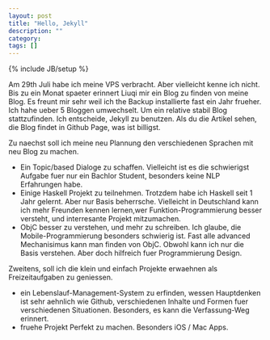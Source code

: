 ```yaml
---
layout: post
title: "Hello, Jekyll"
description: ""
category: 
tags: []
---
```

{% include JB/setup %}

Am 29th Juli habe ich meine VPS verbracht. Aber vielleicht kenne ich nicht. Bis zu ein Monat spaeter erinnert Liuqi mir ein Blog zu finden von meine Blog. Es freunt mir sehr weil ich the Backup installierte fast ein Jahr frueher.  Ich hahe ueber 5 Bloggen umwechselt. Um ein relative stabil Blog stattzufinden. Ich entscheide, Jekyll zu benutzen. Als du die Artikel sehen, die Blog findet in Github Page, was ist billigst.

Zu naechst soll ich meine neu Plannung den verschiedenen Sprachen mit neu Blog zu machen.
- Ein Topic/based Dialoge zu schaffen. Vielleicht ist es die schwierigst Aufgabe fuer nur ein Bachlor Student, besonders keine NLP Erfahrungen habe.
- Einige Haskell Projekt zu teilnehmen. Trotzdem habe ich Haskell seit 1 Jahr gelernt. Aber nur Basis beherrsche. Vielleicht in Deutschland kann ich mehr Freunden kennen lernen,wer Funktion-Programmierung besser versteht, und interresante Projekt mitzumachen.
- ObjC besser zu verstehen, und mehr zu schreiben. Ich glaube, die Mobile-Programmierung besonders schwierig ist. Fast alle advanced Mechanisimus kann man finden von ObjC. Obwohl kann ich nur die Basis verstehen. Aber doch hilfreich fuer Programmierung Design.

Zweitens, soll ich die klein und einfach Projekte erwaehnen als Freizeitaufgaben zu geniessen.
- ein Lebenslauf-Management-System zu erfinden, wessen Hauptdenken ist sehr aehnlich wie Github, verschiedenen Inhalte und Formen fuer verschiedenen Situationen. Besonders, es kann die Verfassung-Weg erinnert.
- fruehe Projekt Perfekt zu machen. Besonders iOS / Mac Apps.

